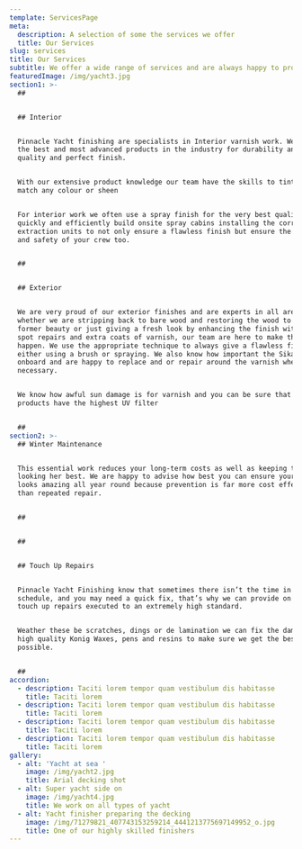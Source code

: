 ```yaml
---
template: ServicesPage
meta:
  description: A selection of some the services we offer
  title: Our Services
slug: services
title: Our Services
subtitle: We offer a wide range of services and are always happy to provide estimates
featuredImage: /img/yacht3.jpg
section1: >-
  ## 


  ## Interior 


  Pinnacle Yacht finishing are specialists in Interior varnish work. We use only
  the best and most advanced products in the industry for durability and high
  quality and perfect finish.


  With our extensive product knowledge our team have the skills to tint woods to
  match any colour or sheen


  For interior work we often use a spray finish for the very best quality. We
  quickly and efficiently build onsite spray cabins installing the correct
  extraction units to not only ensure a flawless finish but ensure the health
  and safety of your crew too.


  ## 


  ## Exterior 


  We are very proud of our exterior finishes and are experts in all areas
  whether we are stripping back to bare wood and restoring the wood to its
  former beauty or just giving a fresh look by enhancing the finish with small
  spot repairs and extra coats of varnish, our team are here to make that
  happen. We use the appropriate technique to always give a flawless finish
  either using a brush or spraying. We also know how important the Sika work is
  onboard and are happy to replace and or repair around the varnish whenever
  necessary.


  We know how awful sun damage is for varnish and you can be sure that all our
  products have the highest UV filter


  ##
section2: >-
  ## Winter Maintenance 


  This essential work reduces your long-term costs as well as keeping the yacht
  looking her best. We are happy to advise how best you can ensure your yacht
  looks amazing all year round because prevention is far more cost effective
  than repeated repair. 


  ## 


  ## 


  ## Touch Up Repairs


  Pinnacle Yacht Finishing know that sometimes there isn’t the time in the
  schedule, and you may need a quick fix, that’s why we can provide on board
  touch up repairs executed to an extremely high standard.


  Weather these be scratches, dings or de lamination we can fix the damage using
  high quality Konig Waxes, pens and resins to make sure we get the best match
  possible. 


  ##
accordion:
  - description: Taciti lorem tempor quam vestibulum dis habitasse
    title: Taciti lorem
  - description: Taciti lorem tempor quam vestibulum dis habitasse
    title: Taciti lorem
  - description: Taciti lorem tempor quam vestibulum dis habitasse
    title: Taciti lorem
  - description: Taciti lorem tempor quam vestibulum dis habitasse
    title: Taciti lorem
gallery:
  - alt: 'Yacht at sea '
    image: /img/yacht2.jpg
    title: Arial decking shot
  - alt: Super yacht side on
    image: /img/yacht4.jpg
    title: We work on all types of yacht
  - alt: Yacht finisher preparing the decking
    image: /img/71279821_407743153259214_4441213775697149952_o.jpg
    title: One of our highly skilled finishers
---
```


